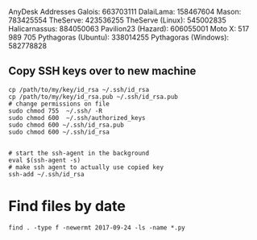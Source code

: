 AnyDesk Addresses
Galois:    663703111
DalaiLama: 158467604
Mason:     783425554
TheServe:  423536255
TheServe (Linux): 545002835
Halicarnassus: 884050063
Pavilion23 (Hazard): 606055001
Moto X: 517 989 705
Pythagoras (Ubuntu): 338014255
Pythagoras (Windows): 582778828

## Copy SSH keys over to new machine
	cp /path/to/my/key/id_rsa ~/.ssh/id_rsa
	cp /path/to/my/key/id_rsa.pub ~/.ssh/id_rsa.pub
	# change permissions on file
    sudo chmod 755  ~/.ssh/ -R
    sudo chmod 600  ~/.ssh/authorized_keys
    sudo chmod 600 ~/.ssh/id_rsa.pub
    sudo chmod 600 ~/.ssh/id_rsa


	# start the ssh-agent in the background
	eval $(ssh-agent -s)
	# make ssh agent to actually use copied key
	ssh-add ~/.ssh/id_rsa

# Find files by date
    find . -type f -newermt 2017-09-24 -ls -name *.py

